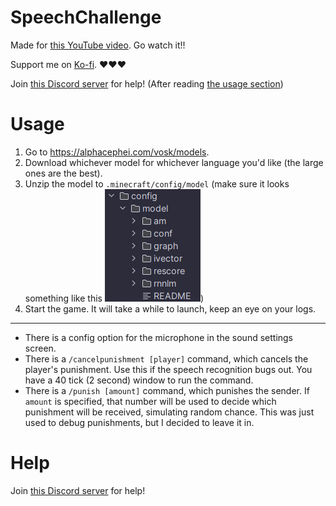# SpeechChallenge

Made for [this YouTube video](https://www.youtube.com/watch?v=SgVvVelwKIk). Go watch it!!

Support me on [Ko-fi](https://ko-fi.com/quesia). ❤️❤️❤️

Join [this Discord server](https://discord.gg/s9m8gf6pju) for help! (After reading [the usage section](#usage))

# Usage

1. Go to https://alphacephei.com/vosk/models.
2. Download whichever model for whichever language you'd like (the large ones are the best).
3. Unzip the model to `.minecraft/config/model` (make sure it looks something like this ![img.png](assets/img.png))
4. Start the game. It will take a while to launch, keep an eye on your logs.

---

- There is a config option for the microphone in the sound settings screen.
- There is a `/cancelpunishment [player]` command, which cancels the player's punishment. Use this if the speech recognition bugs out. You have a 40 tick (2 second) window to run the command.
- There is a `/punish [amount]` command, which punishes the sender. If `amount` is specified, that number will be used to decide which punishment will be received, simulating random chance. This was just used to debug punishments, but I decided to leave it in.

# Help

Join [this Discord server](https://discord.gg/s9m8gf6pju) for help!
